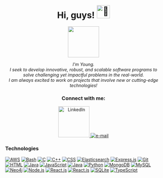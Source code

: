 <h1 align="center">Hi, guys! <img src="https://raw.githubusercontent.com/nixin72/nixin72/master/wave.gif" width="42px" alt="👋"></h1>

<div id="header" align="center">
  <img src="https://media.giphy.com/media/M9gbBd9nbDrOTu1Mqx/giphy.gif" width="100"/>
</div>

<p align="center">
    <i>
        I'm Young.<br>
        I seek to develop innovative, robust, and scalable software programs to solve challenging yet impactful problems in the real-world.<br>
        I am always excited to work on projects that involve new or cutting-edge technologies!<br>
    </i>
    <h3 align="center">Connect with me:</h3>
  <div align="center">
    <a href="https://www.linkedin.com/in/youngyu19">
        <img src="https://img.shields.io/badge/LinkedIn-blue?style=flat-square&logo=linkedin" width="100px" alt="LinkedIn">
    </a>
    <a href="mailto:youngyu19@gmail.com">
        <img src="https://img.shields.io/badge/Email-blue?style=flat-square&logo=gmail&logoColor=white" alt="e-mail">
    </a>
  </div>
</p>	

### Technologies
[![AWS](https://img.shields.io/badge/AWS-black?style=for-the-badge&logo=amazon-aws)](https://github.com/yyu2002)
[![Bash](https://img.shields.io/badge/bash-black?style=for-the-badge&logo=gnu-bash&logoColor=white)](https://github.com/yyu2002)
[![C](https://img.shields.io/badge/c-black?style=for-the-badge&logo=c)](https://github.com/yyu2002)
[![C++](https://img.shields.io/badge/c++-black?style=for-the-badge&logo=cplusplus)](https://github.com/yyu2002)
[![CSS](https://img.shields.io/badge/css-black?style=for-the-badge&logo=css3)](https://github.com/yyu2002)
[![Elasticsearch](https://img.shields.io/badge/Elastic_Search-black?style=for-the-badge&logo=elasticsearch)](https://github.com/yyu2002)
[![Express.js](https://img.shields.io/badge/Express.js-black?style=for-the-badge&logo=express.js)](https://github.com/yyu2002)
[![Git](https://img.shields.io/badge/Git-black?style=for-the-badge&logo=git)](https://github.com/yyu2002)
[![HTML](https://img.shields.io/badge/HTML-black?style=for-the-badge&logo=html5)](https://github.com/yyu2002)
[![Java](https://img.shields.io/badge/java-black?style=for-the-badge&logo=openjdk)](https://github.com/yyu2002)
[![JavaScript](https://img.shields.io/badge/javascript-black?style=for-the-badge&logo=javascript)](https://github.com/yyu2002)
[![Java](https://img.shields.io/badge/jira-black?style=for-the-badge&logo=jira)](https://github.com/yyu2002)
[![Python](https://img.shields.io/badge/python-black?style=for-the-badge&logo=python)](https://github.com/yyu2002)
[![MongoDB](https://img.shields.io/badge/MongoDB-black?style=for-the-badge&logo=mongodb)](https://github.com/yyu2002)
[![MySQL](https://img.shields.io/badge/MySQL-black?style=for-the-badge&logo=mysql)](https://github.com/yyu2002)
[![Neo4j](https://img.shields.io/badge/Neo4j-black?style=for-the-badge&logo=neo4j)](https://github.com/yyu2002)
[![Node.js](https://img.shields.io/badge/Node.js-black?style=for-the-badge&logo=node.js)](https://github.com/yyu2002)
[![React.js](https://img.shields.io/badge/r-black?style=for-the-badge&logo=r)](https://github.com/yyu2002)
[![React.js](https://img.shields.io/badge/React-black?style=for-the-badge&logo=react)](https://github.com/yyu2002)
[![SQLite](https://img.shields.io/badge/SQLite-black?style=for-the-badge&logo=sqlite)](https://github.com/yyu2002)
[![TypeScript](https://img.shields.io/badge/typescript-black?style=for-the-badge&logo=typescript)](https://github.com/yyu2002)
